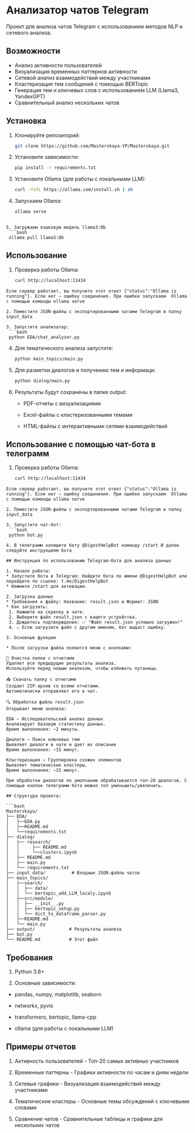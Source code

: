 # Анализатор чатов Telegram

Проект для анализа чатов Telegram с использованием методов NLP и сетевого анализа.

## Возможности

- Анализ активности пользователей
- Визуализация временных паттернов активности
- Сетевой анализ взаимодействий между участниками
- Кластеризация тем сообщений с помощью BERTopic
- Генерация тем и ключевых слов с использованием LLM (Llama3, YandexGPT)
- Сравнительный анализ нескольких чатов

## Установка

1. Клонируйте репозиторий:
   ```bash
   git clone https://github.com/Masterskaya-YP/Masterskaya.git
   ```
2. Установите зависимости:
   ```bash
   pip install -r requirements.txt
   ```

3. Установите Ollama (для работы с локальными LLM):
   ```bash
   curl -fsSL https://ollama.com/install.sh | sh
   ```

4. Запускаем  Ollama:
   ```bash
   ollama serve
  ```

5. Загружаем языковую модель llama3:8b
   ```bash
   ollama pull llama3:8b
  ```  


## Использование

1. Проверка работы Ollama:
   ```bash
   curl http://localhost:11434
  ```
Если сервер работает, вы получите этот ответ {"status":"Ollama is running"}. Если нет — ошибку соединения. При ошибке запускаем  Ollama с помощью команды ollama serve

2. Поместите JSON-файлы с экспортированными чатами Telegram в папку input_data

3. Запустите анализатор:
   ```bash
   python EDA/chat_analyzer.py
   ```
4. Для тематического анализа запустите:
   ```bash
   python main_topics/main.py
   ```
5. Для разметки диалогов и получению тем и информаци:
   ```bash
   python dialog/main.py
   ```
6. Результаты будут сохранены в папке output:

   - PDF-отчеты с визуализациями

   - Excel-файлы с кластеризованными темами

   - HTML-файлы с интерактивными сетями взаимодействий

## Использование с помощью чат-бота в телеграмм
1. Проверка работы Ollama:
   ```bash
   curl http://localhost:11434
  ```
Если сервер работает, вы получите этот ответ {"status":"Ollama is running"}. Если нет — ошибку соединения. При ошибке запускаем  Ollama с помощью команды ollama serve

2. Поместите JSON-файлы с экспортированными чатами Telegram в папку input_data

3. Запустите чат-бот:
   ```bash
   python bot.py

4. В телеграмм напишите боту @DigestHelpBot команду /start И далее следуйте инструкциям бота

## Инструкция по использованию Telegram-бота для анализа данных

1. Начало работы:
* Запустите бота в Telegram: Найдите бота по имени @DigestHelpBot или перейдите по ссылке: t.me/DigestHelpBot
* Нажмите /start для активации.

2. Загрузка данных
* Требования к файлу: Название: result.json и Формат: JSON
* Как загрузить:
   1. Нажмите на скрепку в чате.
   2. Выберите файл result.json с вашего устройства.
   3. Дождитесь подтверждения: ✅ "Файл result.json успешно загружен!"
   4. ⚠️ Если загрузите файл с другим именем, бот выдаст ошибку.

3. Основные функции

* После загрузки файла появится меню с кнопками:

🧹 Очистка папки с отчетами
Удаляет все предыдущие результаты анализа.
Используйте перед новым анализом, чтобы избежать путаницы.

📥 Скачать папку с отчетами
Создает ZIP-архив со всеми отчетами.
Автоматически отправляет его в чат.

🔍 Обработка файла result.json
Открывает меню анализа:

EDA — Исследовательский анализ данных
Анализирует базовую статистику данных.
Время выполнения: ~2 минуты.

Диалоги — Поиск ключевых тем
Выявляет диалоги в чате и дает их описание
Время выполнения: ~15 минут.

Кластеризация — Группировка схожих элементов
Выявляет тематические кластеры.
Время выполнения: ~15 минут.

При обработки диалогов по умолчанию обрабатывается топ-20 диалогов. С помощью кнопок телеграмм бота можно топ уменьшить/увеличить.

## Структура проекта:

```bash
Masterskaya/
├── EDA/
│   ├──EDA.py
│   ├──README.md
│   └──requirements.txt
├── dialog/
│   ├── research/
│   │     ├── README.md
│   │     └──clusters.ipynb
│   ├── README.md  
│   ├── main.py
│   └── requirements.txt  
├── input_data/          # Входные JSON-файлы чатов
├── main_topics/
│   ├──search/
│   │  ├── data/
│   │  └── bertopic_add_LLM_localy.ipynb
│   ├──src/module/
│   │  ├── __init__.py
│   │  ├── bertopic_setup.py
│   │  └── dict_to_dataframe_parser.py
│   ├──README.md
│   └── main.py
├── output/             # Результаты анализа
├── bot.py
└── README.md           # Этот файл
```

## Требования
1. Python 3.8+

2. Основные зависимости:

- pandas, numpy, matplotlib, seaborn

- networkx, pyvis

- transformers, bertopic, llama-cpp

- ollama (для работы с локальными LLM)

## Примеры отчетов

1. Активность пользователей - Топ-20 самых активных участников

2. Временные паттерны - Графики активности по часам и дням недели

3. Сетевые графики - Визуализация взаимодействий между участниками

4. Тематические кластеры - Основные темы обсуждений с ключевыми словами

5. Сравнение чатов - Сравнительные таблицы и графики для нескольких чатов    
